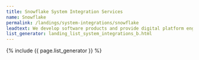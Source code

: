```yaml
---
title: Snowflake System Integration Services
name: Snowflake
permalink: /landings/system-integrations/snowflake
leadtext: We develop software products and provide digital platform engineering services in across Australia, New Zeland and Asia
list_generator: landing_list_system_integrations_b.html
---
```

{% include {{ page.list_generator }} %}